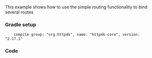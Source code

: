 This example shows how to use the simple routing functionality to bind several routes

### Gradle setup
```
    compile group: "org.http4k", name: "http4k-core", version: "2.17.1"
```

### Code
<script src="http://gist-it.appspot.com/https://github.com/http4k/http4k/blob/master/src/docs/cookbook/simple_routing/example.kt"></script>
